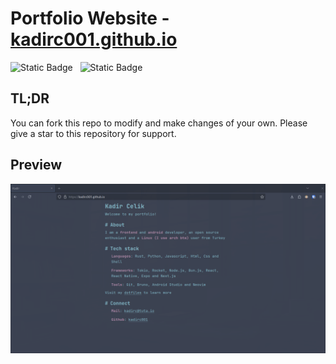 # Portfolio Website - [kadirc001.github.io](https://kadirc001.github.io)

![Static Badge](https://img.shields.io/badge/built_with-%E2%9D%A4%EF%B8%8F-black?style=for-the-badge&labelColor=orange) &nbsp;
![Static Badge](https://img.shields.io/badge/made_with-typescript-blue?style=for-the-badge&labelColor=orange) &nbsp;

## TL;DR
You can fork this repo to modify and make changes of your own. Please give a star to this repository for support.

## Preview
![Preview](./preview.png)
